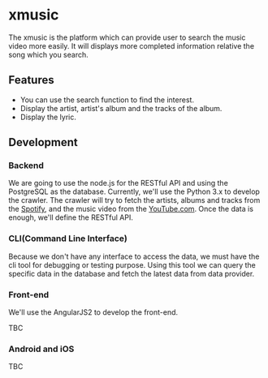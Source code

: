 # xmusic

The xmusic is the platform which can provide user to search the music video more easily. It will displays more completed information relative the song which you search.

## Features

* You can use the search function to find the interest.
* Display the artist, artist's album and the tracks of the album.
* Display the lyric.

## Development

### Backend

We are going to use the node.js for the RESTful API and using the PostgreSQL as the database. Currently, we'll use the Python 3.x to develop the crawler. The crawler will try to fetch the artists, albums and tracks from the [Spotify](https://www.spotify.com/), and the music video from the [YouTube.com](http://www.youtube.com/). Once the data is enough, we'll define the RESTful API.

### CLI(Command Line Interface)

Because we don't have any interface to access the data, we must have the cli tool for debugging or testing purpose. Using this tool we can query the specific data in the database and fetch the latest data from data provider. 

### Front-end

We'll use the AngularJS2 to develop the front-end.

TBC

### Android and iOS

TBC

